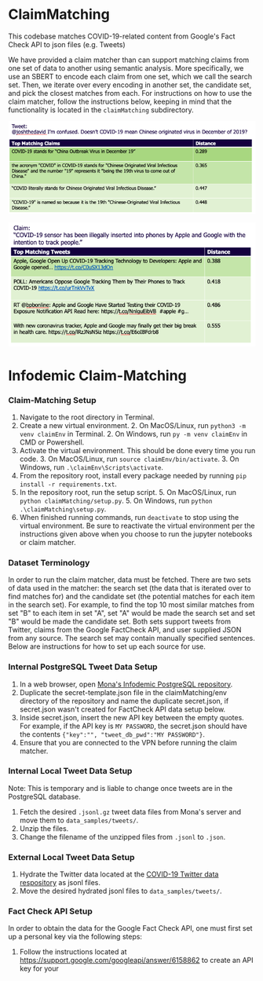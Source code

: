 # ClaimMatching
This codebase matches COVID-19-related content from Google's Fact Check API to json files (e.g. Tweets) 

We have provided a claim matcher than can support matching claims from one set of data to another using semantic analysis.
More specifically, we use an SBERT to encode each claim from one set, which we call the search set. 
Then, we iterate over every encoding in another set, the candidate set, and pick the closest matches from each. 
For instructions on how to use the claim matcher, follow the instructions below, keeping in mind that the functionality 
is located in the `claimMatching` subdirectory.



<p float="left">
  <img src="docs/assets/Tweet-match.png" width="600" />
</p>


<p float="left">
  <img src="docs/assets/Claim-match.png" width="600" />
</p>


# Infodemic Claim-Matching

### Claim-Matching Setup
1. Navigate to the root directory in Terminal.
2. Create a new virtual environment.
   2. On MacOS/Linux, run `python3 -m venv claimEnv` in Terminal.
   2. On Windows, run `py -m venv claimEnv` in CMD or Powershell.
3. Activate the virtual environment. This should be done every time you run code.
   3. On MacOS/Linux, run `source claimEnv/bin/activate`.
   3. On Windows, run `.\claimEnv\Scripts\activate`.
4. From the repository root, install every package needed by running `pip install -r requirements.txt`.
5. In the repository root, run the setup script.
   5. On MacOS/Linux, run `python claimMatching/setup.py`.
   5. On Windows, run `python .\claimMatching\setup.py`.
6. When finished running commands, run `deactivate` to stop using the virtual environment. Be sure to reactivate the
virtual environment per the instructions given above when you choose to run the jupyter notebooks or claim matcher.

### Dataset Terminology
In order to run the claim matcher, data must be fetched. There are two sets of data used
in the matcher: the search set (the data that is iterated over to find matches for) and
the candidate set (the potential matches for each item in the search set). For example, to find
the top 10 most similar matches from set "B" to each item in set "A", set "A" would be made
the search set and set "B" would be made the candidate set. Both sets support tweets from Twitter, claims from the
Google FactCheck API, and user supplied JSON from any source. The search set may contain manually
specified sentences. Below are instructions for how to set up each source for use.

### Internal PostgreSQL Tweet Data Setup
1. In a web browser, open [Mona's Infodemic PostgreSQL repository](https://gitlab.iqt.org/MGogia/covid-infodemic).
2. Duplicate the secret-template.json file in the claimMatching/env directory of the repository and name the duplicate
secret.json, if secret.json wasn't created for FactCheck API data setup below.
3. Inside secret.json, insert the new API key between the empty quotes. For example, if the API key is `MY PASSWORD`, the
secret.json should have the contents `{"key":"", "tweet_db_pwd":"MY PASSWORD"}`.
4. Ensure that you are connected to the VPN before running the claim matcher.

### Internal Local Tweet Data Setup
Note: This is temporary and is liable to change once tweets are in the PostgreSQL database.
1. Fetch the desired `.jsonl.gz` tweet data files from Mona's server and move them to `data_samples/tweets/`.
2. Unzip the files.
3. Change the filename of the unzipped files from `.jsonl` to `.json`.


### External Local Tweet Data Setup
1. Hydrate the Twitter data located at the [COVID-19 Twitter data respository](https://github.com/echen102/COVID-19-TweetIDs)
as jsonl files.
2. Move the desired hydrated jsonl files to `data_samples/tweets/`.


### Fact Check API Setup
In order to obtain the data for the Google Fact Check API, one must first set up a personal key via the following steps:
1. Follow the instructions located at https://support.google.com/googleapi/answer/6158862 to create an API key for your
